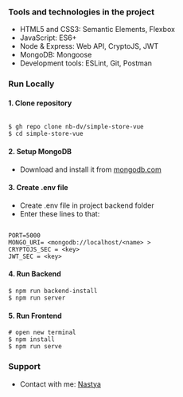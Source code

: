 ### Tools and technologies in the project

- HTML5 and CSS3: Semantic Elements, Flexbox
- JavaScript: ES6+
- Node & Express: Web API, CryptoJS, JWT
- MongoDB: Mongoose
- Development tools: ESLint, Git, Postman

### Run Locally

#### 1. Clone repository
```

$ gh repo clone nb-dv/simple-store-vue
$ cd simple-store-vue
```

#### 2. Setup MongoDB
- Download and install it from [mongodb.com](https://www.mongodb.com/try/download/community)

#### 3. Create .env file
- Create .env file in project backend folder
- Enter these lines to that:
```

PORT=5000
MONGO_URI= <mongodb://localhost/<name> >
CRYPTOJS_SEC = <key>
JWT_SEC = <key>
```

#### 4. Run Backend

```
$ npm run backend-install
$ npm run server
```

#### 5. Run Frontend

```
# open new terminal
$ npm install
$ npm run serve
```


### Support

- Contact with me: [Nastya](mailto:nastasiia306@gmail.com)

